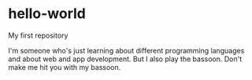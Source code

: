 # hello-world
My first repository

I'm someone who's just learning about different programming languages and about web and app development. But I also play the bassoon. Don't make me hit you with my bassoon.
